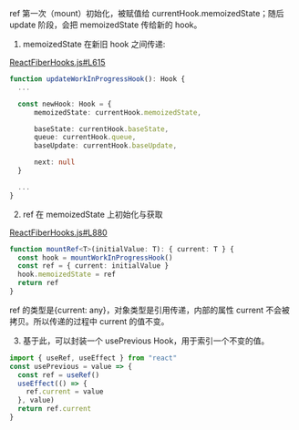 ref 第一次（mount）初始化，被赋值给 currentHook.memoizedState；随后 update 阶段，会把 memoizedState 传给新的 hook。

1. memoizedState 在新旧 hook 之间传递:

[ReactFiberHooks.js#L615](https://github.com/facebook/react/blob/master/packages/react-reconciler/src/ReactFiberHooks.js#L615)

```ts
function updateWorkInProgressHook(): Hook {
  ...

  const newHook: Hook = {
      memoizedState: currentHook.memoizedState,

      baseState: currentHook.baseState,
      queue: currentHook.queue,
      baseUpdate: currentHook.baseUpdate,

      next: null
  }

  ...
}
```

2. ref 在 memoizedState 上初始化与获取

[ReactFiberHooks.js#L880](https://github.com/facebook/react/blob/master/packages/react-reconciler/src/ReactFiberHooks.js#L880)

```ts
function mountRef<T>(initialValue: T): { current: T } {
  const hook = mountWorkInProgressHook()
  const ref = { current: initialValue }
  hook.memoizedState = ref
  return ref
}
```

ref 的类型是{current: any}，对象类型是引用传递，内部的属性 current 不会被拷贝。所以传递的过程中 current 的值不变。

3. 基于此，可以封装一个 usePrevious Hook，用于索引一个不变的值。

```ts
import { useRef, useEffect } from "react"
const usePrevious = value => {
  const ref = useRef()
  useEffect(() => {
    ref.current = value
  }, value)
  return ref.current
}
```

